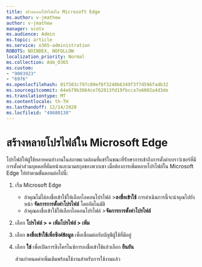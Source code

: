 ```yaml
---
title: สร้างหลายโปรไฟล์ใน Microsoft Edge
ms.author: v-jmathew
author: v-jmathew
manager: scotv
ms.audience: Admin
ms.topic: article
ms.service: o365-administration
ROBOTS: NOINDEX, NOFOLLOW
localization_priority: Normal
ms.collection: Adm_O365
ms.custom:
- "9003923"
- "6976"
ms.openlocfilehash: 01f503c797c89ef8f3240b6349f3f7d596fadb32
ms.sourcegitcommit: 64eb79b3664ce762813fd19fbcca7e6002a4d3de
ms.translationtype: MT
ms.contentlocale: th-TH
ms.lasthandoff: 12/14/2020
ms.locfileid: "49680138"
---
```

# <a name="create-multiple-profiles-in-microsoft-edge"></a>สร้างหลายโปรไฟล์ใน Microsoft Edge

โปรไฟล์ให้ผู้ใช้หลายคนทำงานในสภาพแวดล้อมที่แชร์ในขณะที่รักษาการเข้าถึงการตั้งค่าเบราว์เซอร์ที่มีการตั้งค่าส่วนบุคคลที่คั่นหน้าและนามสกุลของพวกเขา เมื่อต้องการเพิ่มหลายโปรไฟล์ใน Microsoft Edge ให้ทำตามขั้นตอนต่อไปนี้:

1. เริ่ม Microsoft Edge
    - ถ้าคุณไม่ได้ลงชื่อเข้าใช้ให้เลือกไอคอนโปรไฟล์ >**ลงชื่อเข้าใช้** การดำเนินการนี้จะนำคุณไปยังหน้า **จัดการการตั้งค่าโปรไฟล์** โดยอัตโนมัติ
    - ถ้าคุณลงชื่อเข้าใช้ให้เลือกไอคอนโปรไฟล์ >**จัดการการตั้งค่าโปรไฟล์**
2. เลือก **โปรไฟล์ > + เพิ่มโปรไฟล์ > เพิ่ม**
3. เลือก **ลงชื่อเข้าใช้เพื่อซิงค์ข้อมูล** เพื่อเชื่อมต่อกับบัญชีผู้ใช้ที่มีอยู่
4. เลือก **ใช่** เพื่อเปิดการซิงโครไนซ์การลงชื่อเข้าใช้แล้วเลือก **ยืนยัน**

    ส่วนกำหนดค่าเพิ่มเติมพร้อมใช้งานสำหรับการใช้งานแล้ว
